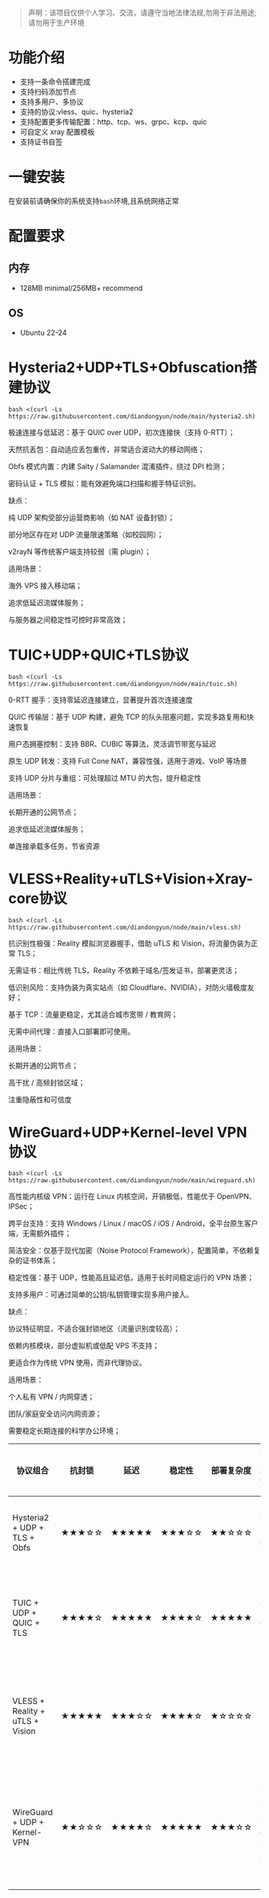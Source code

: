 
> 声明：该项目仅供个人学习、交流，请遵守当地法律法规,勿用于非法用途;请勿用于生产环境  


# 功能介绍

- 支持一条命令搭建完成
- 支持扫码添加节点
- 支持多用户、多协议
- 支持的协议:vless、quic、hysteria2
- 支持配置更多传输配置：http、tcp、ws、grpc、kcp、quic
- 可自定义 xray 配置模板
- 支持证书自签

# 一键安装
在安装前请确保你的系统支持`bash`环境,且系统网络正常  


# 配置要求  
## 内存  
- 128MB minimal/256MB+ recommend  
## OS  
- Ubuntu 22-24



# Hysteria2+UDP+TLS+Obfuscation搭建协议
```
bash <(curl -Ls https://raw.githubusercontent.com/diandongyun/node/main/hysteria2.sh)
```  

极速连接与低延迟：基于 QUIC over UDP，初次连接快（支持 0-RTT）；

天然抗丢包：自动适应丢包重传，非常适合波动大的移动网络；

Obfs 模式内置：内建 Salty / Salamander 混淆插件，绕过 DPI 检测；

密码认证 + TLS 模拟：能有效避免端口扫描和握手特征识别。

缺点：

纯 UDP 架构受部分运营商影响（如 NAT 设备封锁）；

部分地区存在对 UDP 流量限速策略（如校园网）；

v2rayN 等传统客户端支持较弱（需 plugin）；

适用场景：

海外 VPS 接入移动端；

追求低延迟流媒体服务；

与服务器之间稳定性可控时非常高效；



 # TUIC+UDP+QUIC+TLS协议
```
bash <(curl -Ls https://raw.githubusercontent.com/diandongyun/node/main/tuic.sh)
```  

0-RTT 握手：支持零延迟连接建立，显著提升首次连接速度

QUIC 传输层：基于 UDP 构建，避免 TCP 的队头阻塞问题，实现多路复用和快速恢复

用户态拥塞控制：支持 BBR、CUBIC 等算法，灵活调节带宽与延迟

原生 UDP 转发：支持 Full Cone NAT，兼容性强，适用于游戏、VoIP 等场景

支持 UDP 分片与重组：可处理超过 MTU 的大包，提升稳定性

适用场景：

长期开通的公网节点；

追求低延迟流媒体服务；

单连接承载多任务，节省资源



 # VLESS+Reality+uTLS+Vision+Xray-core协议
```
bash <(curl -Ls https://raw.githubusercontent.com/diandongyun/node/main/vless.sh)
```  

抗识别性极强：Reality 模拟浏览器握手，借助 uTLS 和 Vision，将流量伪装为正常 TLS；

无需证书：相比传统 TLS，Reality 不依赖于域名/签发证书，部署更灵活；

低识别风险：支持伪装为真实站点（如 Cloudflare、NVIDIA），对防火墙极度友好；

基于 TCP：流量更稳定，尤其适合城市宽带 / 教育网；

无需中间代理：直接入口部署即可使用。

适用场景：

长期开通的公网节点；

高干扰 / 高频封锁区域；

注重隐蔽性和可信度


 # WireGuard+UDP+Kernel-level VPN协议
```
bash <(curl -Ls https://raw.githubusercontent.com/diandongyun/node/main/wireguard.sh)
```  

高性能内核级 VPN：运行在 Linux 内核空间，开销极低，性能优于 OpenVPN、IPSec；

跨平台支持：支持 Windows / Linux / macOS / iOS / Android，全平台原生客户端，无需额外插件；

简洁安全：仅基于现代加密（Noise Protocol Framework），配置简单，不依赖复杂的证书体系；

稳定性强：基于 UDP，性能高且延迟低，适用于长时间稳定运行的 VPN 场景；

支持多用户：可通过简单的公钥/私钥管理实现多用户接入。

缺点：

协议特征明显，不适合强封锁地区（流量识别度较高）；

依赖内核模块，部分虚拟机或低配 VPS 不支持；

更适合作为传统 VPN 使用，而非代理协议。

适用场景：

个人私有 VPN / 内网穿透；

团队/家庭安全访问内网资源；

需要稳定长期连接的科学办公环境；


| 协议组合                            | 抗封锁   | 延迟    | 稳定性   | 部署复杂度 | 适用建议       |
| ------------------------------- | ----- | ----- | ----- | ----- | ---------- |
| Hysteria2 + UDP + TLS + Obfs    | ★★★☆☆ | ★★★★★ | ★★★☆☆ | ★★☆☆☆ | 流媒体 / 备用   |
| TUIC + UDP + QUIC + TLS         | ★★★★☆ | ★★★★★ | ★★★★☆ | ★★★★★ | 游戏 / 多任务场景 |
| VLESS + Reality + uTLS + Vision | ★★★★★ | ★★★☆☆ | ★★★★☆ | ★☆☆☆☆ | 配置简单安全可靠 |
| WireGuard + UDP + Kernel-VPN    | ★★☆☆☆ | ★★★★☆ | ★★★★★ | ★★★☆☆ | 游戏股票等低延迟场景 |


